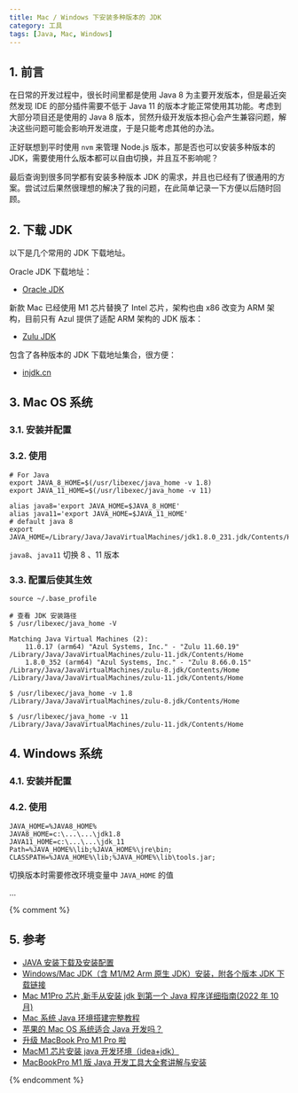 ```yaml
---
title: Mac / Windows 下安装多种版本的 JDK
category: 工具
tags: [Java, Mac, Windows]
---
```


## 1. 前言

在日常的开发过程中，很长时间里都是使用 Java 8 为主要开发版本，但是最近突然发现 IDE 的部分插件需要不低于 Java 11 的版本才能正常使用其功能。考虑到大部分项目还是使用的 Java 8 版本，贸然升级开发版本担心会产生兼容问题，解决这些问题可能会影响开发进度，于是只能考虑其他的办法。

正好联想到平时使用 `nvm` 来管理 Node.js 版本，那是否也可以安装多种版本的 JDK，需要使用什么版本都可以自由切换，并且互不影响呢？

最后查询到很多同学都有安装多种版本 JDK 的需求，并且也已经有了很通用的方案。尝试过后果然很理想的解决了我的问题，在此简单记录一下方便以后随时回顾。

## 2. 下载 JDK

以下是几个常用的 JDK 下载地址。

Oracle JDK 下载地址：

- [Oracle JDK](https://www.oracle.com/java/technologies/downloads/)

新款 Mac 已经使用 M1 芯片替换了 Intel 芯片，架构也由 x86 改变为 ARM 架构，目前只有 Azul 提供了适配 ARM 架构的 JDK 版本：

- [Zulu JDK](https://www.azul.com/downloads/)

包含了各种版本的 JDK 下载地址集合，很方便：

- [injdk.cn](https://www.injdk.cn/)

## 3. Mac OS 系统

### 3.1. 安装并配置

### 3.2. 使用

```shell
# For Java
export JAVA_8_HOME=$(/usr/libexec/java_home -v 1.8)
export JAVA_11_HOME=$(/usr/libexec/java_home -v 11)

alias java8='export JAVA_HOME=$JAVA_8_HOME'
alias java11='export JAVA_HOME=$JAVA_11_HOME'
# default java 8
export JAVA_HOME=/Library/Java/JavaVirtualMachines/jdk1.8.0_231.jdk/Contents/Home
```

`java8`、`java11` 切换 8 、11 版本

### 3.3. 配置后使其生效

`source ~/.base_profile`

```shell
# 查看 JDK 安装路径
$ /usr/libexec/java_home -V

Matching Java Virtual Machines (2):
    11.0.17 (arm64) "Azul Systems, Inc." - "Zulu 11.60.19" /Library/Java/JavaVirtualMachines/zulu-11.jdk/Contents/Home
    1.8.0_352 (arm64) "Azul Systems, Inc." - "Zulu 8.66.0.15" /Library/Java/JavaVirtualMachines/zulu-8.jdk/Contents/Home
/Library/Java/JavaVirtualMachines/zulu-11.jdk/Contents/Home

$ /usr/libexec/java_home -v 1.8
/Library/Java/JavaVirtualMachines/zulu-8.jdk/Contents/Home

$ /usr/libexec/java_home -v 11
/Library/Java/JavaVirtualMachines/zulu-11.jdk/Contents/Home
```

## 4. Windows 系统

### 4.1. 安装并配置

### 4.2. 使用

```shell
JAVA_HOME=%JAVA8_HOME%
JAVA8_HOME=c:\...\...\jdk1.8
JAVA11_HOME=c:\...\...\jdk_11
Path=%JAVA_HOME%\lib;%JAVA_HOME%\jre\bin;
CLASSPATH=%JAVA_HOME%\lib;%JAVA_HOME%\lib\tools.jar;
```

切换版本时需要修改环境变量中 `JAVA_HOME` 的值

...

{% comment %}

## 5. 参考

- [JAVA 安装下载及安装配置](https://zhuanlan.zhihu.com/p/451787386)
- [Windows/Mac JDK（含 M1/M2 Arm 原生 JDK）安装，附各个版本 JDK 下载链接](http://www.bryh.cn/a/52786.html)
- [Mac M1Pro 芯片,新手从安装 jdk 到第一个 Java 程序详细指南(2022 年 10 月)](https://blog.csdn.net/qq_38877139/article/details/127467596)
- [Mac 系统 Java 环境搭建完整教程](https://blog.csdn.net/weixin_43103074/article/details/124445284)
- [苹果的 Mac OS 系统适合 Java 开发吗？](https://www.zhihu.com/question/349910310)
- [升级 MacBook Pro M1 Pro 啦](https://zhuanlan.zhihu.com/p/558809261)
- [MacM1 芯片安装 java 开发环境（idea+jdk）](https://www.jianshu.com/p/58f7232eb7ba)
- [MacBookPro M1 版 Java 开发工具大全套讲解与安装](https://www.cnblogs.com/jiliangqian/p/16554540.html)

{% endcomment %}

